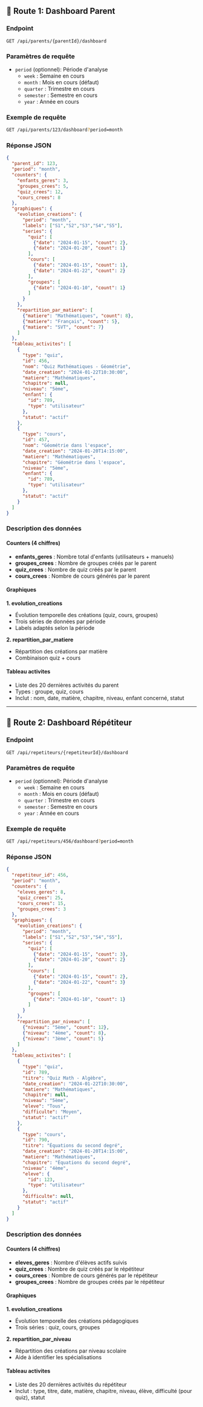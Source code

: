 ## 🎯 **Route 1: Dashboard Parent**

### Endpoint
```
GET /api/parents/{parentId}/dashboard
```

### Paramètres de requête
- `period` (optionnel): Période d'analyse
  - `week` : Semaine en cours
  - `month` : Mois en cours (défaut)
  - `quarter` : Trimestre en cours
  - `semester` : Semestre en cours
  - `year` : Année en cours

### Exemple de requête
```bash
GET /api/parents/123/dashboard?period=month
```

### Réponse JSON

```json
{
  "parent_id": 123,
  "period": "month",
  "counters": {
    "enfants_geres": 3,
    "groupes_crees": 5,
    "quiz_crees": 12,
    "cours_crees": 8
  },
  "graphiques": {
    "evolution_creations": {
      "period": "month",
      "labels": ["S1","S2","S3","S4","S5"],
      "series": {
        "quiz": [
          {"date": "2024-01-15", "count": 2},
          {"date": "2024-01-20", "count": 1}
        ],
        "cours": [
          {"date": "2024-01-15", "count": 1},
          {"date": "2024-01-22", "count": 2}
        ],
        "groupes": [
          {"date": "2024-01-10", "count": 1}
        ]
      }
    },
    "repartition_par_matiere": [
      {"matiere": "Mathématiques", "count": 8},
      {"matiere": "Français", "count": 5},
      {"matiere": "SVT", "count": 7}
    ]
  },
  "tableau_activites": [
    {
      "type": "quiz",
      "id": 456,
      "nom": "Quiz Mathématiques - Géométrie",
      "date_creation": "2024-01-22T10:30:00",
      "matiere": "Mathématiques",
      "chapitre": null,
      "niveau": "5ème",
      "enfant": {
        "id": 789,
        "type": "utilisateur"
      },
      "statut": "actif"
    },
    {
      "type": "cours",
      "id": 457,
      "nom": "Géométrie dans l'espace",
      "date_creation": "2024-01-20T14:15:00",
      "matiere": "Mathématiques",
      "chapitre": "Géométrie dans l'espace",
      "niveau": "5ème",
      "enfant": {
        "id": 789,
        "type": "utilisateur"
      },
      "statut": "actif"
    }
  ]
}
```

### Description des données

#### Counters (4 chiffres)
- **enfants_geres** : Nombre total d'enfants (utilisateurs + manuels)
- **groupes_crees** : Nombre de groupes créés par le parent
- **quiz_crees** : Nombre de quiz créés par le parent
- **cours_crees** : Nombre de cours générés par le parent

#### Graphiques

**1. evolution_creations**
- Évolution temporelle des créations (quiz, cours, groupes)
- Trois séries de données par période
- Labels adaptés selon la période

**2. repartition_par_matiere**
- Répartition des créations par matière
- Combinaison quiz + cours

#### Tableau activites
- Liste des 20 dernières activités du parent
- Types : groupe, quiz, cours
- Inclut : nom, date, matière, chapitre, niveau, enfant concerné, statut

---

## 🎯 **Route 2: Dashboard Répétiteur**

### Endpoint
```
GET /api/repetiteurs/{repetiteurId}/dashboard
```

### Paramètres de requête
- `period` (optionnel): Période d'analyse
  - `week` : Semaine en cours
  - `month` : Mois en cours (défaut)
  - `quarter` : Trimestre en cours
  - `semester` : Semestre en cours
  - `year` : Année en cours

### Exemple de requête
```bash
GET /api/repetiteurs/456/dashboard?period=month
```

### Réponse JSON

```json
{
  "repetiteur_id": 456,
  "period": "month",
  "counters": {
    "eleves_geres": 8,
    "quiz_crees": 25,
    "cours_crees": 15,
    "groupes_crees": 3
  },
  "graphiques": {
    "evolution_creations": {
      "period": "month",
      "labels": ["S1","S2","S3","S4","S5"],
      "series": {
        "quiz": [
          {"date": "2024-01-15", "count": 3},
          {"date": "2024-01-20", "count": 2}
        ],
        "cours": [
          {"date": "2024-01-15", "count": 2},
          {"date": "2024-01-22", "count": 3}
        ],
        "groupes": [
          {"date": "2024-01-10", "count": 1}
        ]
      }
    },
    "repartition_par_niveau": [
      {"niveau": "5ème", "count": 12},
      {"niveau": "4ème", "count": 8},
      {"niveau": "3ème", "count": 5}
    ]
  },
  "tableau_activites": [
    {
      "type": "quiz",
      "id": 789,
      "titre": "Quiz Math - Algèbre",
      "date_creation": "2024-01-22T10:30:00",
      "matiere": "Mathématiques",
      "chapitre": null,
      "niveau": "5ème",
      "eleve": "Tous",
      "difficulte": "Moyen",
      "statut": "actif"
    },
    {
      "type": "cours",
      "id": 790,
      "titre": "Équations du second degré",
      "date_creation": "2024-01-20T14:15:00",
      "matiere": "Mathématiques",
      "chapitre": "Équations du second degré",
      "niveau": "4ème",
      "eleve": {
        "id": 123,
        "type": "utilisateur"
      },
      "difficulte": null,
      "statut": "actif"
    }
  ]
}
```

### Description des données

#### Counters (4 chiffres)
- **eleves_geres** : Nombre d'élèves actifs suivis
- **quiz_crees** : Nombre de quiz créés par le répétiteur
- **cours_crees** : Nombre de cours générés par le répétiteur
- **groupes_crees** : Nombre de groupes créés par le répétiteur

#### Graphiques

**1. evolution_creations**
- Évolution temporelle des créations pédagogiques
- Trois séries : quiz, cours, groupes

**2. repartition_par_niveau**
- Répartition des créations par niveau scolaire
- Aide à identifier les spécialisations

#### Tableau activites
- Liste des 20 dernières activités du répétiteur
- Inclut : type, titre, date, matière, chapitre, niveau, élève, difficulté (pour quiz), statut
